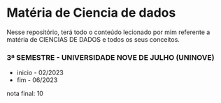 
# Matéria de Ciencia de dados

Nesse repositório, terá todo o conteúdo lecionado por mim referente a matéria de CIENCIAS DE DADOS e todos os seus conceitos.

### 3ª SEMESTRE - UNIVERSIDADE NOVE DE JULHO (UNINOVE)
* inicio - 02/2023
* fim - 06/2023

nota final: 10

